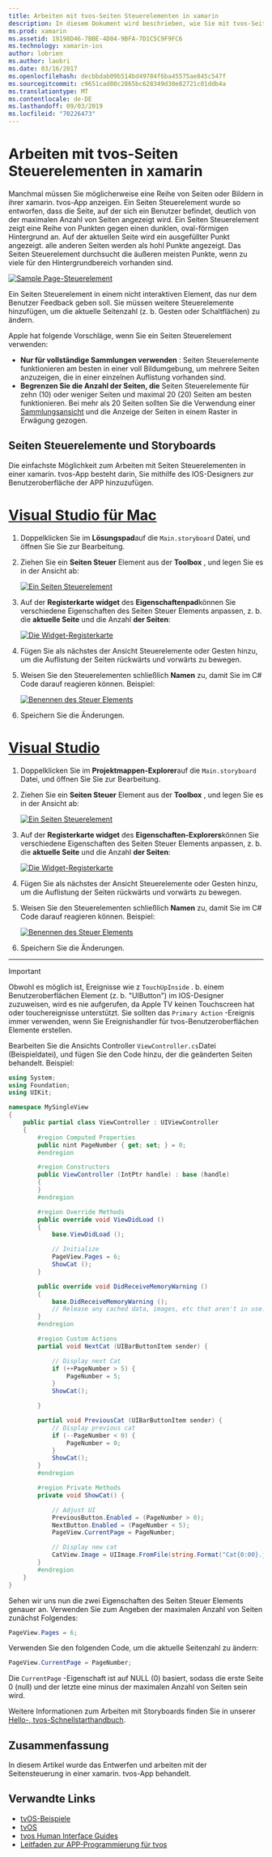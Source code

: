 ```yaml
---
title: Arbeiten mit tvos-Seiten Steuerelementen in xamarin
description: In diesem Dokument wird beschrieben, wie Sie mit tvos-Seiten Steuerelementen in einer mit xamarin erstellten App arbeiten. Sie bietet eine allgemeine Beschreibung der Seiten Steuerelemente, erläutert, wie Sie in Storyboards eingerichtet werden, und untersucht, wie auf Seiten Änderungs Ereignisse reagiert wird.
ms.prod: xamarin
ms.assetid: 19198D46-7BBE-4D04-9BFA-7D1C5C9F9FC6
ms.technology: xamarin-ios
author: lobrien
ms.author: laobri
ms.date: 03/16/2017
ms.openlocfilehash: decbbdab09b514bd49784f6ba45575ae845c547f
ms.sourcegitcommit: c9651cad80c2865bc628349d30e82721c01ddb4a
ms.translationtype: MT
ms.contentlocale: de-DE
ms.lasthandoff: 09/03/2019
ms.locfileid: "70226473"
---
```

# <a name="working-with-tvos-page-controls-in-xamarin"></a>Arbeiten mit tvos-Seiten Steuerelementen in xamarin

Manchmal müssen Sie möglicherweise eine Reihe von Seiten oder Bildern in ihrer xamarin. tvos-App anzeigen. Ein Seiten Steuerelement wurde so entworfen, dass die Seite, auf der sich ein Benutzer befindet, deutlich von der maximalen Anzahl von Seiten angezeigt wird. Ein Seiten Steuerelement zeigt eine Reihe von Punkten gegen einen dunklen, oval-förmigen Hintergrund an. Auf der aktuellen Seite wird ein ausgefüllter Punkt angezeigt. alle anderen Seiten werden als hohl Punkte angezeigt. Das Seiten Steuerelement durchsucht die äußeren meisten Punkte, wenn zu viele für den Hintergrundbereich vorhanden sind.

[![](page-controls-images/page01.png "Sample Page-Steuerelement")](page-controls-images/page01.png#lightbox)

Ein Seiten Steuerelement in einem nicht interaktiven Element, das nur dem Benutzer Feedback geben soll. Sie müssen weitere Steuerelemente hinzufügen, um die aktuelle Seitenzahl (z. b. Gesten oder Schaltflächen) zu ändern.

Apple hat folgende Vorschläge, wenn Sie ein Seiten Steuerelement verwenden:

- **Nur für vollständige Sammlungen verwenden** : Seiten Steuerelemente funktionieren am besten in einer voll Bildumgebung, um mehrere Seiten anzuzeigen, die in einer einzelnen Auflistung vorhanden sind.
- **Begrenzen Sie die Anzahl der Seiten, die** Seiten Steuerelemente für zehn (10) oder weniger Seiten und maximal 20 (20) Seiten am besten funktionieren. Bei mehr als 20 Seiten sollten Sie die Verwendung einer [Sammlungsansicht](~/ios/tvos/user-interface/collection-views.md) und die Anzeige der Seiten in einem Raster in Erwägung gezogen.

<a name="Page-Controls-and-Storyboards" />

## <a name="page-controls-and-storyboards"></a>Seiten Steuerelemente und Storyboards

Die einfachste Möglichkeit zum Arbeiten mit Seiten Steuerelementen in einer xamarin. tvos-App besteht darin, Sie mithilfe des IOS-Designers zur Benutzeroberfläche der APP hinzuzufügen.

# <a name="visual-studio-for-mactabmacos"></a>[Visual Studio für Mac](#tab/macos)


1. Doppelklicken Sie im **Lösungspad**auf die `Main.storyboard` Datei, und öffnen Sie Sie zur Bearbeitung.
1. Ziehen Sie ein **Seiten Steuer** Element aus der **Toolbox** , und legen Sie es in der Ansicht ab:

    [![](page-controls-images/page02.png "Ein Seiten Steuerelement")](page-controls-images/page02.png#lightbox)
1. Auf der **Registerkarte widget** des **Eigenschaftenpad**können Sie verschiedene Eigenschaften des Seiten Steuer Elements anpassen, z. b. die **aktuelle Seite** und die Anzahl **der Seiten**:

    [![](page-controls-images/page03.png "Die Widget-Registerkarte")](page-controls-images/page03.png#lightbox)
1. Fügen Sie als nächstes der Ansicht Steuerelemente oder Gesten hinzu, um die Auflistung der Seiten rückwärts und vorwärts zu bewegen.
1. Weisen Sie den Steuerelementen schließlich **Namen** zu, damit Sie im C# Code darauf reagieren können. Beispiel:

    [![](page-controls-images/page04.png "Benennen des Steuer Elements")](page-controls-images/page04.png#lightbox)
1. Speichern Sie die Änderungen.


# <a name="visual-studiotabwindows"></a>[Visual Studio](#tab/windows)


1. Doppelklicken Sie im **Projektmappen-Explorer**auf die `Main.storyboard` Datei, und öffnen Sie Sie zur Bearbeitung.
1. Ziehen Sie ein **Seiten Steuer** Element aus der **Toolbox** , und legen Sie es in der Ansicht ab:

    [![](page-controls-images/page02-vs.png "Ein Seiten Steuerelement")](page-controls-images/page02-vs.png#lightbox)
1. Auf der **Registerkarte widget** des **Eigenschaften-Explorers**können Sie verschiedene Eigenschaften des Seiten Steuer Elements anpassen, z. b. die **aktuelle Seite** und die Anzahl **der Seiten**:

    [![](page-controls-images/page03-vs.png "Die Widget-Registerkarte")](page-controls-images/page03-vs.png#lightbox)
1. Fügen Sie als nächstes der Ansicht Steuerelemente oder Gesten hinzu, um die Auflistung der Seiten rückwärts und vorwärts zu bewegen.
1. Weisen Sie den Steuerelementen schließlich **Namen** zu, damit Sie im C# Code darauf reagieren können. Beispiel:

    [![](page-controls-images/page04-vs.png "Benennen des Steuer Elements")](page-controls-images/page04-vs.png#lightbox)
1. Speichern Sie die Änderungen.


-----

> [!IMPORTANT]
> Obwohl es möglich ist, Ereignisse wie z `TouchUpInside` . b. einem Benutzeroberflächen Element (z. b. "UIButton") im IOS-Designer zuzuweisen, wird es nie aufgerufen, da Apple TV keinen Touchscreen hat oder touchereignisse unterstützt. Sie sollten das `Primary Action` -Ereignis immer verwenden, wenn Sie Ereignishandler für tvos-Benutzeroberflächen Elemente erstellen.

Bearbeiten Sie die Ansichts Controller `ViewController.cs`Datei (Beispieldatei), und fügen Sie den Code hinzu, der die geänderten Seiten behandelt. Beispiel:

```csharp
using System;
using Foundation;
using UIKit;

namespace MySingleView
{
    public partial class ViewController : UIViewController
    {
        #region Computed Properties
        public nint PageNumber { get; set; } = 0;
        #endregion

        #region Constructors
        public ViewController (IntPtr handle) : base (handle)
        {
        }
        #endregion

        #region Override Methods
        public override void ViewDidLoad ()
        {
            base.ViewDidLoad ();

            // Initialize
            PageView.Pages = 6;
            ShowCat ();
        }

        public override void DidReceiveMemoryWarning ()
        {
            base.DidReceiveMemoryWarning ();
            // Release any cached data, images, etc that aren't in use.
        }
        #endregion

        #region Custom Actions
        partial void NextCat (UIBarButtonItem sender) {

            // Display next Cat
            if (++PageNumber > 5) {
                PageNumber = 5;
            }
            ShowCat();

        }

        partial void PreviousCat (UIBarButtonItem sender) {
            // Display previous cat
            if (--PageNumber < 0) {
                PageNumber = 0;
            }
            ShowCat();
        }
        #endregion

        #region Private Methods
        private void ShowCat() {

            // Adjust UI
            PreviousButton.Enabled = (PageNumber > 0);
            NextButton.Enabled = (PageNumber < 5);
            PageView.CurrentPage = PageNumber;

            // Display new cat
            CatView.Image = UIImage.FromFile(string.Format("Cat{0:00}.jpg",PageNumber+1));
        }
        #endregion
    }
}
```

Sehen wir uns nun die zwei Eigenschaften des Seiten Steuer Elements genauer an. Verwenden Sie zum Angeben der maximalen Anzahl von Seiten zunächst Folgendes:

```csharp
PageView.Pages = 6;
```

Verwenden Sie den folgenden Code, um die aktuelle Seitenzahl zu ändern:

```csharp
PageView.CurrentPage = PageNumber;
```

Die `CurrentPage` -Eigenschaft ist auf NULL (0) basiert, sodass die erste Seite 0 (null) und der letzte eine minus der maximalen Anzahl von Seiten sein wird.

Weitere Informationen zum Arbeiten mit Storyboards finden Sie in unserer [Hello-, tvos-Schnellstarthandbuch](~/ios/tvos/get-started/hello-tvos.md).

<a name="Summary" />

## <a name="summary"></a>Zusammenfassung

In diesem Artikel wurde das Entwerfen und arbeiten mit der Seitensteuerung in einer xamarin. tvos-App behandelt.



## <a name="related-links"></a>Verwandte Links

- [tvOS-Beispiele](https://docs.microsoft.com/samples/browse/?products=xamarin&term=Xamarin.iOS+tvOS)
- [tvOS](https://developer.apple.com/tvos/)
- [tvos Human Interface Guides](https://developer.apple.com/tvos/human-interface-guidelines/)
- [Leitfaden zur APP-Programmierung für tvos](https://developer.apple.com/library/prerelease/tvos/documentation/General/Conceptual/AppleTV_PG/)
